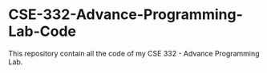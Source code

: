 # CSE-332-Advance-Programming-Lab-Code
This repository contain all the code of my CSE 332 - Advance Programming Lab.
